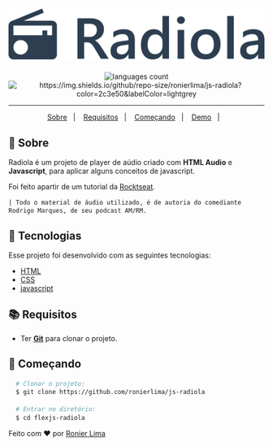 <h1 align="center">
    <img alt="Radiola" title="Radiola" src=".docs/header.png" width="1080px"/>
</h1>

<p align="center">
 <img alt="languages count" src="https://img.shields.io/github/languages/count/ronierlima/color=2c3e50&labelColor=lightgrey"/>

  <img alt="https://img.shields.io/github/repo-size/ronierlima/js-radiola?color=2c3e50&labelColor=lightgrey">
</p>

---

<p align="center">
  <a href="#page_with_curl-sobre">Sobre</a>&nbsp;&nbsp;&nbsp;|&nbsp;&nbsp;&nbsp;
  <a href="#books-requisitos">Requisitos</a>&nbsp;&nbsp;&nbsp;|&nbsp;&nbsp;&nbsp;
  <a href="#rocket-começando">Começando</a>&nbsp;&nbsp;&nbsp;|&nbsp;&nbsp;&nbsp;
  <a href="https://ronierlima.github.io/js-radiola/">Demo</a>&nbsp;&nbsp;&nbsp;|&nbsp;&nbsp;&nbsp;
</>

## :page_with_curl: Sobre 

Radiola é um projeto de player de aúdio criado com  **HTML Audio** e **Javascript**, para aplicar alguns conceitos de javascript.

Foi feito apartir de um tutorial da [Rocktseat](https://rocketseat.com.br/).

    | Todo o material de áudio utilizado, é de autoria do comediante Rodrigo Marques, de seu podcast AM/RM. 

## :hammer: Tecnologias
Esse projeto foi desenvolvido com as seguintes tecnologias:

- [HTML](https://www.w3schools.com/css/)
- [CSS](https://www.w3schools.com/html/)
- [javascript](https://www.javascript.com/)

## :books: Requisitos
- Ter [**Git**](https://git-scm.com/) para clonar o projeto.

## :rocket: Começando
``` bash
  # Clonar o projeto:
  $ git clone https://github.com/ronierlima/js-radiola  

  # Entrar no diretório:
  $ cd flexjs-radiola
```

Feito com ❤️ por [Ronier Lima](https://github.com/ronierlima)
